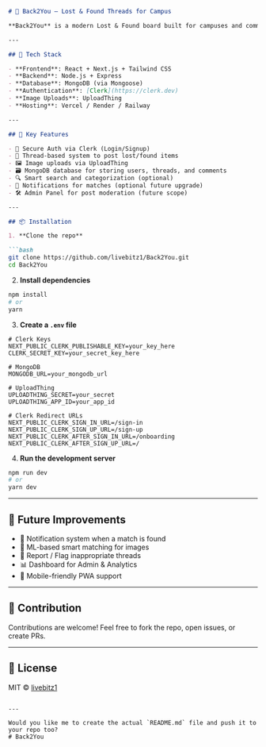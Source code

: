 
```markdown
# 🧭 Back2You – Lost & Found Threads for Campus

**Back2You** is a modern Lost & Found board built for campuses and communities. Users can post threads about lost or found items, attach images, and connect with others to reunite belongings with their rightful owners.

---

## 🚀 Tech Stack

- **Frontend**: React + Next.js + Tailwind CSS  
- **Backend**: Node.js + Express  
- **Database**: MongoDB (via Mongoose)  
- **Authentication**: [Clerk](https://clerk.dev)  
- **Image Uploads**: UploadThing  
- **Hosting**: Vercel / Render / Railway

---

## 🔑 Key Features

- 🔐 Secure Auth via Clerk (Login/Signup)
- 🧵 Thread-based system to post lost/found items
- 🖼️ Image uploads via UploadThing
- 🗃️ MongoDB database for storing users, threads, and comments
- 🔍 Smart search and categorization (optional)
- 📩 Notifications for matches (optional future upgrade)
- 🛠️ Admin Panel for post moderation (future scope)

---

## 📦 Installation

1. **Clone the repo**

```bash
git clone https://github.com/livebitz1/Back2You.git
cd Back2You
```

2. **Install dependencies**

```bash
npm install
# or
yarn
```

3. **Create a `.env` file**

```env
# Clerk Keys
NEXT_PUBLIC_CLERK_PUBLISHABLE_KEY=your_key_here
CLERK_SECRET_KEY=your_secret_key_here

# MongoDB
MONGODB_URL=your_mongodb_url

# UploadThing
UPLOADTHING_SECRET=your_secret
UPLOADTHING_APP_ID=your_app_id

# Clerk Redirect URLs
NEXT_PUBLIC_CLERK_SIGN_IN_URL=/sign-in
NEXT_PUBLIC_CLERK_SIGN_UP_URL=/sign-up
NEXT_PUBLIC_CLERK_AFTER_SIGN_IN_URL=/onboarding
NEXT_PUBLIC_CLERK_AFTER_SIGN_UP_URL=/
```

4. **Run the development server**

```bash
npm run dev
# or
yarn dev
```

---

## 📍 Future Improvements

- 🔔 Notification system when a match is found
- 🧠 ML-based smart matching for images
- 🧼 Report / Flag inappropriate threads
- 📊 Dashboard for Admin & Analytics
- 📱 Mobile-friendly PWA support

---

## 🤝 Contribution

Contributions are welcome! Feel free to fork the repo, open issues, or create PRs.

---

## 📃 License

MIT © [livebitz1](https://github.com/livebitz1)
```

---

Would you like me to create the actual `README.md` file and push it to your repo too?
#   B a c k 2 Y o u  
 